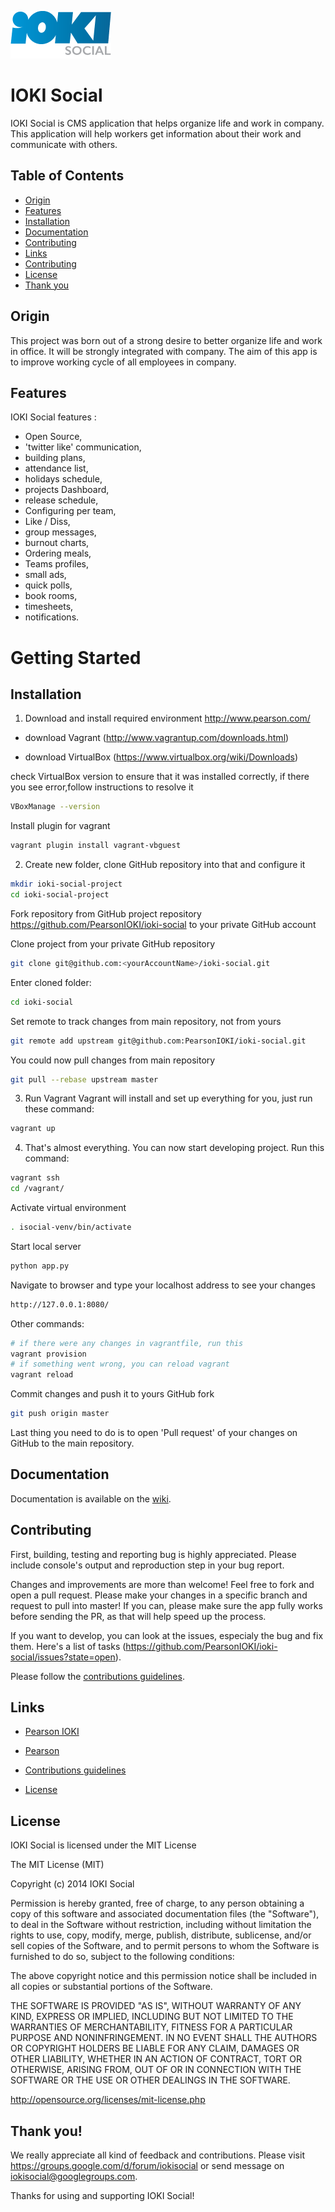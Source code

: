 ![](logo.png)

IOKI Social
====================

IOKI Social is CMS application that helps organize life and work in company. This application will help workers get information about their work and communicate with others.


Table of Contents
-----------------

- [Origin](#origin)
- [Features](#features)
- [Installation](#installation)
- [Documentation](#documentation)
- [Contributing](#contributing)
- [Links](#links)
- [Contributing](#contributing)
- [License](#license)
- [Thank you](#thank-you)

Origin
-----------
This project was born out of a strong desire to better organize life and work in office. It will be strongly integrated with company. The aim of this app is to improve working cycle of all employees in company.



Features
-----------

IOKI Social features :

* Open Source,
* 'twitter like' communication,
* building plans,
* attendance list,
* holidays schedule,
* projects Dashboard,
* release schedule,
* Configuring per team,
* Like / Diss,
* group messages,
* burnout charts,
* Ordering meals,
* Teams profiles,
* small ads,
* quick polls,
* book rooms,
* timesheets,
* notifications.

Getting Started
==========


Installation
------------

1. Download and install required environment
http://www.pearson.com/
*    download Vagrant
(http://www.vagrantup.com/downloads.html)

*    download VirtualBox
(https://www.virtualbox.org/wiki/Downloads)

check VirtualBox version to ensure that it was installed  correctly, if there you see error,follow instructions to resolve it

```bash
VBoxManage --version
```

Install plugin for vagrant

```bash
vagrant plugin install vagrant-vbguest
```

2. Create new folder, clone GitHub repository into that and configure it

```bash
mkdir ioki-social-project
cd ioki-social-project
```
Fork repository from GitHub project repository https://github.com/PearsonIOKI/ioki-social to your private GitHub account

Clone project from your private GitHub repository

```bash
git clone git@github.com:<yourAccountName>/ioki-social.git
```
Enter cloned folder:

```bash
cd ioki-social
```

Set remote to track changes from main repository, not from yours

```bash
git remote add upstream git@github.com:PearsonIOKI/ioki-social.git
```

You could now pull changes from main repository

```bash
git pull --rebase upstream master
```

3. Run Vagrant
Vagrant will install and set up everything for you, just run these command:

```bash
vagrant up
```

4. That's almost everything. You can now start developing project. Run this command:

```bash
vagrant ssh
cd /vagrant/
```

Activate virtual environment

```bash
. isocial-venv/bin/activate
```

Start local server
```bash
python app.py
```

Navigate to browser and type your localhost address to see your changes

```bash
http://127.0.0.1:8080/
```

Other commands:

```bash
# if there were any changes in vagrantfile, run this
vagrant provision
# if something went wrong, you can reload vagrant
vagrant reload
```

Commit changes and push it to yours GitHub fork

```bash
git push origin master
```
Last thing you need to do is to open 'Pull request' of your changes on GitHub to the main repository.



Documentation
-----------

Documentation is available on the [wiki](https://github.com/PearsonIOKI/ioki-social/wiki).


Contributing
-----------

First, building, testing and reporting bug is highly appreciated. Please include console's output and reproduction step in your bug report.

Changes and improvements are more than welcome! Feel free to fork and open a pull request. Please make your changes in a specific branch and request to pull into master! If you can, please make sure the app fully works before sending the PR, as that will help speed up the process.


If you want to develop, you can look at the issues, especialy the bug and fix them.
Here's a list of tasks (https://github.com/PearsonIOKI/ioki-social/issues?state=open).

Please follow the [contributions guidelines](https://github.com/PearsonIOKI/ioki-social/blob/master/CONTRIBUTING.md).

Links
-----------

* [Pearson IOKI](http://www.ioki.com.pl)

* [Pearson](http://www.pearson.com)

* [Contributions guidelines](../master/CONTRIBUTING.md)

* [License](../master/LICENSE.txt)


License
-----------

IOKI Social is licensed under the MIT License

The MIT License (MIT)

Copyright (c) 2014 IOKI Social

Permission is hereby granted, free of charge, to any person obtaining a copy
of this software and associated documentation files (the "Software"), to deal
in the Software without restriction, including without limitation the rights
to use, copy, modify, merge, publish, distribute, sublicense, and/or sell
copies of the Software, and to permit persons to whom the Software is
furnished to do so, subject to the following conditions:

The above copyright notice and this permission notice shall be included in
all copies or substantial portions of the Software.

THE SOFTWARE IS PROVIDED "AS IS", WITHOUT WARRANTY OF ANY KIND, EXPRESS OR
IMPLIED, INCLUDING BUT NOT LIMITED TO THE WARRANTIES OF MERCHANTABILITY,
FITNESS FOR A PARTICULAR PURPOSE AND NONINFRINGEMENT. IN NO EVENT SHALL THE
AUTHORS OR COPYRIGHT HOLDERS BE LIABLE FOR ANY CLAIM, DAMAGES OR OTHER
LIABILITY, WHETHER IN AN ACTION OF CONTRACT, TORT OR OTHERWISE, ARISING FROM,
OUT OF OR IN CONNECTION WITH THE SOFTWARE OR THE USE OR OTHER DEALINGS IN
THE SOFTWARE.

<http://opensource.org/licenses/mit-license.php>

Thank you!
-----------

We really appreciate all kind of feedback and contributions.  Please visit <https://groups.google.com/d/forum/iokisocial> or send message on <iokisocial@googlegroups.com>.

Thanks for using and supporting IOKI Social!
